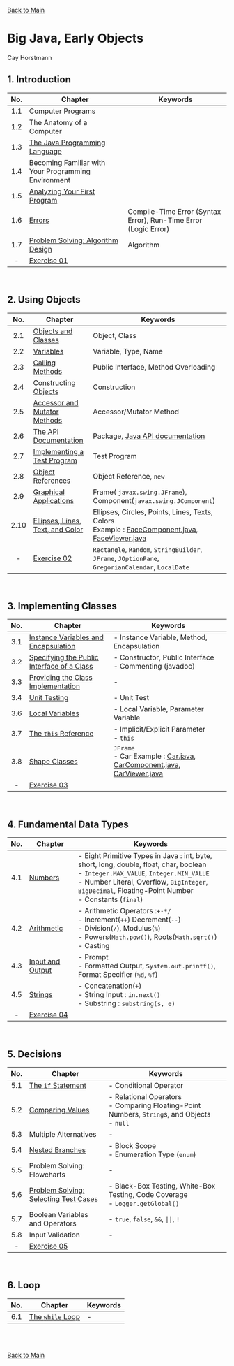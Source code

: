 [Back to Main](../../README.md)

# Big Java, Early Objects
Cay Horstmann

## 1. Introduction
|No.|Chapter|Keywords|
|:-:|-|-|
|1.1|Computer Programs||
|1.2|The Anatomy of a Computer||
|1.3|[The Java Programming Language](ch_01/03/note.md)||
|1.4|Becoming Familiar with Your Programming Environment||
|1.5|[Analyzing Your First Program](ch_01/05/note.md)||
|1.6|[Errors](ch_01/06/note.md)|Compile-Time Error (Syntax Error), Run-Time Error (Logic Error)|
|1.7|[Problem Solving: Algorithm Design](ch_01/07/note.md)|Algorithm|
|-|[Exercise 01](ch_01/ex/PracticeExcercises.java)||

<br>

## 2. Using Objects
|No.|Chapter|Keywords|
|:-:|-|-|
|2.1|[Objects and Classes](ch_02/01/note.md)|Object, Class|
|2.2|[Variables](ch_02/02/note.md)|Variable, Type, Name|
|2.3|[Calling Methods](ch_02/03/note.md)|Public Interface, Method Overloading|
|2.4|[Constructing Objects](ch_02/04/note.md)|Construction|
|2.5|[Accessor and Mutator Methods](ch_02/05/note.md)|Accessor/Mutator Method|
|2.6|[The API Documentation](ch_02/06/note.md)|Package, [Java API documentation](http://docs.oracle.com/javase/8/docs/api/index.html)|
|2.7|[Implementing a Test Program](ch_02/07/note.md)|Test Program|
|2.8|[Object References](ch_02/08/note.md)|Object Reference, ```new```|
|2.9|[Graphical Applications](ch_02/09/note.md)|Frame( ```javax.swing.JFrame```), Component(```javax.swing.JComponent```)|
|2.10|[Ellipses, Lines, Text, and Color](ch_02/10/note.md)|Ellipses, Circles, Points, Lines, Texts, Colors <br> Example : [FaceComponent.java](ch_02/sub_10/FaceComponent.java), [FaceViewer.java](ch_02/sub_10/FaceViewer.java)|
|-|[Exercise 02](ch_02/Exercise02.java)|```Rectangle```, ```Random```, ```StringBuilder```, ```JFrame```, ```JOptionPane```, ```GregorianCalendar```, ```LocalDate```|

<br>

## 3. Implementing Classes
|No.|Chapter|Keywords|
|:-:|-|-|
|3.1|[Instance Variables and Encapsulation](ch_03/sub_01/note.md)|- Instance Variable, Method, Encapsulation|
|3.2|[Specifying the Public Interface of a Class](ch_03/sub_02/note.md)|- Constructor, Public Interface <br> - Commenting (javadoc)|
|3.3|[Providing the Class Implementation](ch_03/sub_03/note.md)|- |
|3.4|[Unit Testing](ch_03/sub_04/note.md)|- Unit Test|
|3.6|[Local Variables](ch_03/sub_06/note.md)|- Local Variable, Parameter Variable|
|3.7|[The ```this``` Reference](ch_03/sub_07/note.md)|- Implicit/Explicit Parameter<br>- ```this```|
|3.8|[Shape Classes](ch_03/sub_08/note.md)|```JFrame```<br>- Car Example : [Car.java](ch_03/sub_08/Car.java), [CarComponent.java](CarComponent.java), [CarViewer.java](CarViewer.java)|
|-|[Exercise 03](ch_03/exercise/Exercise03.java)||

<br>

## 4. Fundamental Data Types
|No.|Chapter|Keywords|
|:-:|-|-|
|4.1|[Numbers](ch_04/sub_01/note.md)|- Eight Primitive Types in Java : int, byte, short, long, double, float, char, boolean <br> - ```Integer.MAX_VALUE```, ```Integer.MIN_VALUE``` <br> - Number Literal, Overflow, ```BigInteger```, ```BigDecimal```, Floating-Point Number <br>- Constants (```final```)|
|4.2|[Arithmetic](ch_04/sub_02/note.md)|- Arithmetic Operators :```+-*/``` <br>- Increment(```++```) Decrement(```--```)<br>- Division(```/```), Modulus(```%```)<br>- Powers(```Math.pow()```), Roots(```Math.sqrt()```)<br>- Casting|
|4.3|[Input and Output](ch_04/sub_03/note.md)|- Prompt <br> - Formatted Output, ```System.out.printf()```, Format Specifier (```%d```, ```%f```)|
|4.5|[Strings](ch_04/sub_05/note.md)|- Concatenation(```+```) <br>- String Input : ```in.next()```<br>- Substring : ```substring(s, e)```|
|-|[Exercise 04](ch_04/exercise/Exercise04.java)||

<br>

## 5. Decisions
|No.|Chapter|Keywords|
|:-:|-|-|
|5.1|[The ```if``` Statement](ch_05/sub_01/note.md)|- Conditional Operator|
|5.2|[Comparing Values](ch_05/sub_02/note.md)|- Relational Operators <br> - Comparing Floating-Point Numbers, ```String```s, and Objects <br> - ```null```|
|5.3|Multiple Alternatives|-|
|5.4|[Nested Branches](ch_05/sub_03/note.md)|- Block Scope <br>- Enumeration Type (```enum```)|
|5.5|Problem Solving: Flowcharts|-|
|5.6|[Problem Solving: Selecting Test Cases](ch_05/sub_06/note.md)|- Black-Box Testing, White-Box Testing, Code Coverage <br> - ```Logger.getGlobal()```|
|5.7|Boolean Variables and Operators|- ```true```, ```false```, ```&&```, ```\|\|```, ```!```|
|5.8|Input Validation|-|
|-|[Exercise 05](ch_05/exercise/Exercise05.java)||

<br>

## 6. Loop
|No.|Chapter|Keywords|
|:-:|-|-|
|6.1|[The ```while``` Loop](ch_06/sub_01/note.md)|- |



<br>



<br>

[Back to Main](../../README.md)